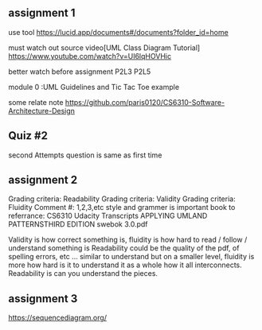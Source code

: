 ## assignment 1

use tool https://lucid.app/documents#/documents?folder_id=home

must watch out source video[UML Class Diagram Tutorial] https://www.youtube.com/watch?v=UI6lqHOVHic

better watch before assignment P2L3 P2L5 

module 0 :UML Guidelines  and Tic Tac Toe example


some relate note 
https://github.com/paris0120/CS6310-Software-Architecture-Design

## Quiz #2
second Attempts question is same as first time


## assignment 2
Grading criteria: Readability 
Grading criteria: Validity
Grading criteria: Fluidity
Comment #: 1,2,3,etc
style and grammer is important
book to referrance:
CS6310 Udacity Transcripts
APPLYING UMLAND PATTERNSTHIRD EDITION
swebok 3.0.pdf

Validity is how correct something is, fluidity is how hard to read / follow / understand something is
Readability could be the quality of the pdf, of spelling errors, etc ... similar to understand but on a smaller level, 
fluidity is more how hard is it to understand it as a whole how it all interconnects. Readability is can you understand the pieces. 


## assignment 3
https://sequencediagram.org/

